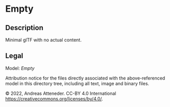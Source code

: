 # Empty

## Description

Minimal glTF with no actual content.

## Legal

Model: *Empty*

Attribution notice for the files directly associated with the above-referenced model in this directory tree, including all text, image and binary files.

&copy; 2022, Andreas Atteneder. CC-BY 4.0 International <https://creativecommons.org/licenses/by/4.0/>.
